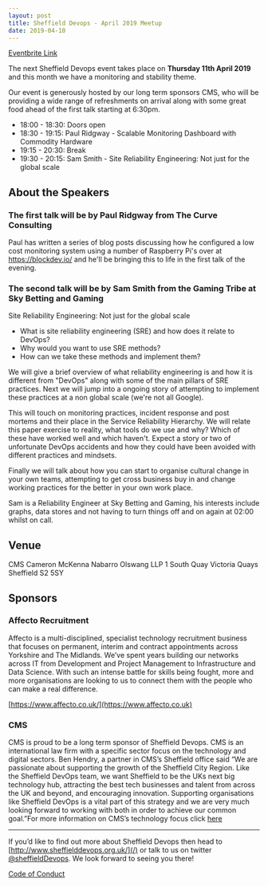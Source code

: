 ```yaml
---
layout: post
title: Sheffield Devops - April 2019 Meetup
date: 2019-04-10
---
```


[Eventbrite Link](https://www.eventbrite.co.uk/e/sheffield-devops-april-2019-tickets-59942975052)

The next Sheffield Devops event takes place on **Thursday 11th April 2019** and this month we have a monitoring and stability theme.

Our event is generously hosted by our long term sponsors CMS, who will be providing a wide range of refreshments on arrival along with some great food ahead of the first talk starting at 6:30pm.

* 18:00 - 18:30: Doors open
* 18:30 - 19:15: Paul Ridgway - Scalable Monitoring Dashboard with Commodity Hardware
* 19:15 - 20:30: Break
* 19:30 - 20:15: Sam Smith - Site Reliability Engineering: Not just for the global scale

## About the Speakers

### The first talk will be by Paul Ridgway from The Curve Consulting 

Paul has written a series of blog posts discussing how he configured a low cost monitoring system using a number of Raspberry Pi's over at https://blockdev.io/ and he'll be bringing this to life in the first talk of the evening.

### The second talk will be by Sam Smith from the Gaming Tribe at Sky Betting and Gaming

Site Reliability Engineering: Not just for the global scale

- What is site reliability engineering (SRE) and how does it relate to DevOps?
- Why would you want to use SRE methods?
- How can we take these methods and implement them?

We will give a brief overview of what reliability engineering is and how it is different from "DevOps" along with some of the main pillars of SRE practices. Next we will jump into a ongoing story of attempting to implement these practices at a non global scale (we're not all Google).

This will touch on monitoring practices, incident response and post mortems and their place in the Service Reliability Hierarchy. We will relate this paper exercise to reality, what tools do we use and why? Which of these have worked well and which haven't. Expect a story or two of unfortunate DevOps accidents and how they could have been avoided with different practices and mindsets.

Finally we will talk about how you can start to organise cultural change in your own teams, attempting to get cross business buy in and change working practices for the better in your own work place.

Sam is a Reliability Engineer at Sky Betting and Gaming, his interests include graphs, data stores and not having to turn things off and on again at 02:00 whilst on call.

## Venue

CMS Cameron McKenna Nabarro Olswang LLP
1 South Quay
Victoria Quays
Sheffield
S2 5SY

## Sponsors

### Affecto Recruitment

Affecto is a multi-disciplined, specialist technology recruitment business that focuses on permanent, interim and contract appointments across Yorkshire and The Midlands. We’ve spent years building our networks across IT from Development and Project Management to Infrastructure and Data Science. With such an intense battle for skills being fought, more and more organisations are looking to us to connect them with the people who can make a real difference.

[https://www.affecto.co.uk/](https://www.affecto.co.uk)

### CMS

CMS is proud to be a long term sponsor of Sheffield Devops. CMS is an international law firm with a specific sector focus on the technology and digital sectors. Ben Hendry, a partner in CMS’s Sheffield office said “We are passionate about supporting the growth of the Sheffield City Region. Like the Sheffield DevOps team, we want Sheffield to be the UKs next big technology hub, attracting the best tech businesses and talent from across the UK and beyond, and encouraging innovation. Supporting organisations like Sheffield DevOps is a vital part of this strategy and we are very much looking forward to working with both in order to achieve our common goal.”For more information on CMS’s technology focus click [here](https://cms.law/en/jurisdiction/global-reach/Europe/United-Kingdom/CMS-CMNO/TMT-Technology-Media-Telecommunications)

---

If you’d like to find out more about Sheffield Devops then head to [http://www.sheffielddevops.org.uk/](/) or talk to us on twitter [@sheffieldDevops](https://twitter.com/sheffieldDevops). We look forward to seeing you there!

[Code of Conduct](/code-of-conduct)
